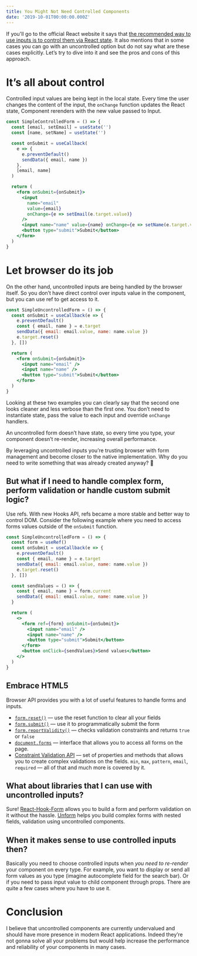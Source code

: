 ```yaml
---
title: You Might Not Need Controlled Components
date: '2019-10-01T00:00:00.000Z'
---
```


If you'll go to the official React website it says that [the recommended way to use inputs is to control them via React state](https://reactjs.org/docs/uncontrolled-components.html). It also mentions that in some cases you can go with an uncontrolled option but do not say what are these cases explicitly. Let’s try to dive into it and see the pros and cons of this approach.

# It’s all about control

Controlled input values are being kept in the local state. Every time the user changes the content of the input, the `onChange` function updates the React state, Component rerenders with the new value passed to Input.

```jsx
const SimpleControlledForm = () => {
  const [email, setEmail] = useState('')
  const [name, setName] = useState('')

  const onSubmit = useCallback(
    e => {
      e.preventDefault()
      sendData({ email, name })
    },
    [email, name]
  )

  return (
    <form onSubmit={onSubmit}>
      <input
        name="email"
        value={email}
        onChange={e => setEmail(e.target.value)}
      />
      <input name="name" value={name} onChange={e => setName(e.target.value)} />
      <button type="submit">Submit</button>
    </form>
  )
}
```

# Let browser do its job

On the other hand, uncontrolled inputs are being handled by the browser itself. So you don’t have direct control over inputs value in the component, but you can use ref to get access to it.

```jsx
const SimpleUncontrolledForm = () => {
  const onSubmit = useCallback(e => {
    e.preventDefault()
    const { email, name } = e.target
    sendData({ email: email.value, name: name.value })
    e.target.reset()
  }, [])

  return (
    <form onSubmit={onSubmit}>
      <input name="email" />
      <input name="name" />
      <button type="submit">Submit</button>
    </form>
  )
}
```

Looking at these two examples you can clearly say that the second one looks cleaner and less verbose than the first one. You don’t need to instantiate state, pass the value to each input and override `onChange` handlers.

An uncontrolled form doesn’t have state, so every time you type, your component doesn’t re-render, increasing overall performance.

By leveraging uncontrolled inputs you’re trusting browser with form management and become closer to the native implementation. Why do you need to write something that was already created anyway? 🤔

## But what if I need to handle complex form, perform validation or handle custom submit logic?

Use refs. With new Hooks API, refs became a more stable and better way to control DOM. Consider the following example where you need to access forms values outside of the `onSubmit` function.

```jsx
const SimpleUncontrolledForm = () => {
  const form = useRef()
  const onSubmit = useCallback(e => {
    e.preventDefault()
    const { email, name } = e.target
    sendData({ email: email.value, name: name.value })
    e.target.reset()
  }, [])

  const sendValues = () => {
    const { email, name } = form.current
    sendData({ email: email.value, name: name.value })
  }

  return (
    <>
      <form ref={form} onSubmit={onSubmit}>
        <input name="email" />
        <input name="name" />
        <button type="submit">Submit</button>
      </form>
      <button onClick={sendValues}>Send values</button>
    </>
  )
}
```

## Embrace HTML5

Browser API provides you with a lot of useful features to handle forms and inputs.

- [`form.reset()`](https://developer.mozilla.org/en-US/docs/Web/API/HTMLFormElement/reset) — use the reset function to clear all your fields
- [`form.submit()`](https://developer.mozilla.org/en-US/docs/Web/API/HTMLFormElement/submit) — use it to programmatically submit the form
- [`form.reportValidity()`](https://developer.mozilla.org/en-US/docs/Web/API/HTMLFormElement/reportValidity) — checks validation constraints and returns `true` or `false`
- [`document.forms`](https://developer.mozilla.org/en-US/docs/Web/API/Document/forms) — interface that allows you to access all forms on the page.
- [Constraint Validation API](https://developer.mozilla.org/en-US/docs/Web/Guide/HTML/HTML5/Constraint_validation) — set of properties and methods that allows you to create complex validations on the fields. `min`, `max`, `pattern`, `email`, `required` — all of that and much more is covered by it.

## What about libraries that I can use with uncontrolled inputs?

Sure! [React-Hook-Form](https://github.com/react-hook-form/react-hook-form) allows you to build a form and perform validation on it without the hassle. [Unform](https://github.com/Rocketseat/unform) helps you build complex forms with nested fields, validation using uncontrolled components.

## When it makes sense to use controlled inputs then?

Basically you need to choose controlled inputs when _you need to re-render_ your component on every type. For example, you want to display or send all form values as you type (imagine autocomplete field for the search bar). Or if you need to pass input value to child component through props. There are quite a few cases where you have to use it.

# Conclusion

I believe that uncontrolled components are currently undervalued and should have more presence in modern React applications. Indeed they’re not gonna solve all your problems but would help increase the performance and reliability of your components in many cases.
